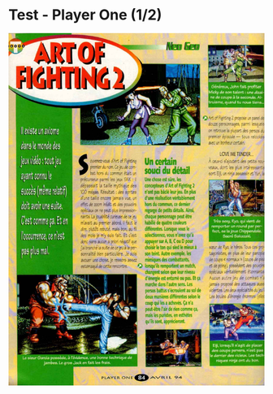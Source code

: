 # Test - Player One \(1/2\)

![](../../../.gitbook/assets/player_one_n_41_avril_1994_page_084.jpg)

